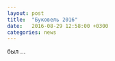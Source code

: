 ```yaml
---
layout: post
title:  "Буковель 2016"
date:   2016-08-29 12:58:00 +0300
categories: news
---
```

был ...